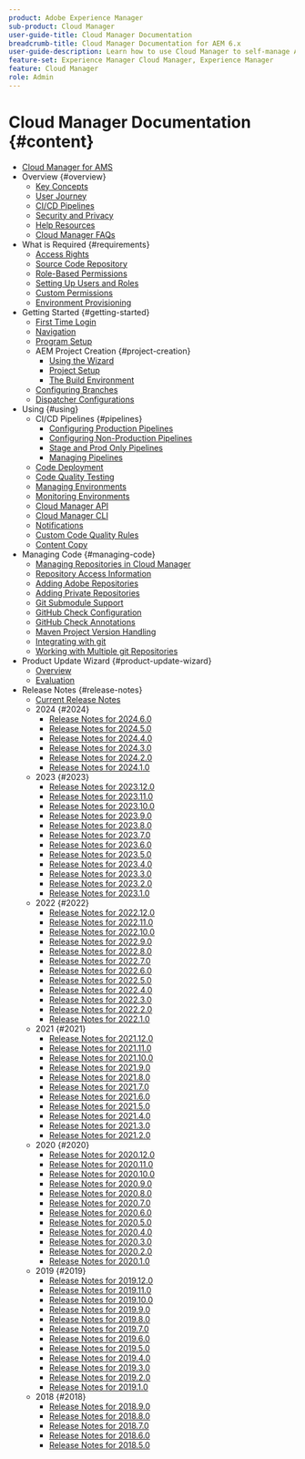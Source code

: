 ```yaml
---
product: Adobe Experience Manager
sub-product: Cloud Manager
user-guide-title: Cloud Manager Documentation
breadcrumb-title: Cloud Manager Documentation for AEM 6.x
user-guide-description: Learn how to use Cloud Manager to self-manage Adobe Experience Manager for AMS in the cloud.
feature-set: Experience Manager Cloud Manager, Experience Manager
feature: Cloud Manager
role: Admin
---
```


# Cloud Manager Documentation {#content}

+ [Cloud Manager for AMS](/help/introduction.md)
+ Overview {#overview}
  + [Key Concepts](/help/overview/key-concepts.md)
  + [User Journey](/help/overview/user-journey.md)
  + [CI/CD Pipelines](/help/overview/ci-cd-pipelines.md)
  + [Security and Privacy](/help/overview/security-and-privacy.md)
  + [Help Resources](/help/overview/help-resources.md)
  + [Cloud Manager FAQs](/help/overview/faqs.md)
+ What is Required {#requirements}
  + [Access Rights](/help/requirements/access-rights.md)
  + [Source Code Repository](/help/requirements/source-code-repository.md)
  + [Role-Based Permissions](/help/requirements/role-based-permissions.md)
  + [Setting Up Users and Roles](/help/requirements/users-and-roles.md)
  + [Custom Permissions](/help/using/custom-permissions.md)
  + [Environment Provisioning](/help/requirements/environment-provisioning.md)
+ Getting Started {#getting-started}
  + [First Time Login](/help/getting-started/first-time-login.md)
  + [Navigation](/help/getting-started/navigation.md)
  + [Program Setup](/help/getting-started/program-setup.md)
  + AEM Project Creation {#project-creation}
    + [Using the Wizard](/help/getting-started/using-the-wizard.md)
    + [Project Setup](/help/getting-started/project-setup.md)
    + [The Build Environment](/help/getting-started/build-environment.md)
  + [Configuring Branches](/help/getting-started/configuring-branches.md)
  + [Dispatcher Configurations](/help/getting-started/dispatcher-configurations.md)
+ Using {#using}
  + CI/CD Pipelines {#pipelines}
    + [Configuring Production Pipelines](/help/using/production-pipelines.md)
    + [Configuring Non-Production Pipelines](/help/using/non-production-pipelines.md)
    + [Stage and Prod Only Pipelines](/help/using/stage-prod-only.md)
    + [Managing Pipelines](/help/using/managing-pipelines.md)
  + [Code Deployment](/help/using/code-deployment.md)
  + [Code Quality Testing](/help/using/code-quality-testing.md)
  + [Managing Environments](/help/using/managing-environments.md)
  + [Monitoring Environments](/help/using/monitoring-environments.md)
  + [Cloud Manager API](https://developer.adobe.com/experience-cloud/cloud-manager/reference/api/)
  + [Cloud Manager CLI](https://github.com/adobe/aio-cli-plugin-cloudmanager/blob/main/README.md)
  + [Notifications](/help/using/notifications.md)
  + [Custom Code Quality Rules](/help/using/custom-code-quality-rules.md)
  + [Content Copy](/help/using/content-copy.md)
+ Managing Code {#managing-code}
  + [Managing Repositories in Cloud Manager](/help/managing-code/managing-repositories.md)
  + [Repository Access Information](/help/managing-code/accessing-repositories.md)
  + [Adding Adobe Repositories](/help/managing-code/adobe-repositories.md)
  + [Adding Private Repositories](/help/managing-code/private-repositories.md)
  + [Git Submodule Support](/help/managing-code/git-submodules.md)
  + [GitHub Check Configuration](/help/managing-code/github-check-config.md)
  + [GitHub Check Annotations](/help/managing-code/github-annotations.md)
  + [Maven Project Version Handling](/help/managing-code/maven-project-version.md)
  + [Integrating with git](/help/managing-code/git-integration.md)
  + [Working with Multiple git Repositories](/help/managing-code/multiple-git-repos.md)
+ Product Update Wizard {#product-update-wizard}
  + [Overview](/help/product-update-wizard/overview.md)
  + [Evaluation](/help/product-update-wizard/evaluation.md)
+ Release Notes {#release-notes}
  + [Current Release Notes](/help/release-notes/current.md)
  + 2024 {#2024}
    + [Release Notes for 2024.6.0](/help/release-notes/2024/2024-6-0.md)
    + [Release Notes for 2024.5.0](/help/release-notes/2024/2024-5-0.md)
    + [Release Notes for 2024.4.0](/help/release-notes/2024/2024-4-0.md)
    + [Release Notes for 2024.3.0](/help/release-notes/2024/2024-3-0.md)
    + [Release Notes for 2024.2.0](/help/release-notes/2024/2024-2-0.md)
    + [Release Notes for 2024.1.0](/help/release-notes/2024/2024-1-0.md)
  + 2023 {#2023}
    + [Release Notes for 2023.12.0](/help/release-notes/2023/2023-12-0.md)
    + [Release Notes for 2023.11.0](/help/release-notes/2023/2023-11-0.md)
    + [Release Notes for 2023.10.0](/help/release-notes/2023/2023-10-0.md)
    + [Release Notes for 2023.9.0](/help/release-notes/2023/2023-9-0.md)
    + [Release Notes for 2023.8.0](/help/release-notes/2023/2023-8-0.md)
    + [Release Notes for 2023.7.0](/help/release-notes/2023/2023-7-0.md)
    + [Release Notes for 2023.6.0](/help/release-notes/2023/2023-6-0.md)
    + [Release Notes for 2023.5.0](/help/release-notes/2023/2023-5-0.md)
    + [Release Notes for 2023.4.0](/help/release-notes/2023/2023-4-0.md)
    + [Release Notes for 2023.3.0](/help/release-notes/2023/2023-3-0.md)
    + [Release Notes for 2023.2.0](/help/release-notes/2023/2023-2-0.md)
    + [Release Notes for 2023.1.0](/help/release-notes/2023/2023-1-0.md)
  + 2022 {#2022}
    + [Release Notes for 2022.12.0](/help/release-notes/2022/2022-12-0.md)
    + [Release Notes for 2022.11.0](/help/release-notes/2022/2022-11-0.md)
    + [Release Notes for 2022.10.0](/help/release-notes/2022/2022-10-0.md)
    + [Release Notes for 2022.9.0](/help/release-notes/2022/2022-9-0.md)
    + [Release Notes for 2022.8.0](/help/release-notes/2022/2022-8-0.md)
    + [Release Notes for 2022.7.0](/help/release-notes/2022/2022-7-0.md)
    + [Release Notes for 2022.6.0](/help/release-notes/2022/2022-6-0.md)
    + [Release Notes for 2022.5.0](/help/release-notes/2022/2022-5-0.md)
    + [Release Notes for 2022.4.0](/help/release-notes/2022/2022-4-0.md)
    + [Release Notes for 2022.3.0](/help/release-notes/2022/2022-3-0.md)
    + [Release Notes for 2022.2.0](/help/release-notes/2022/2022-2-0.md)
    + [Release Notes for 2022.1.0](/help/release-notes/2022/2022-1-0.md)
  + 2021 {#2021}
    + [Release Notes for 2021.12.0](/help/release-notes/2021/2021-12-0.md)
    + [Release Notes for 2021.11.0](/help/release-notes/2021/2021-11-0.md)
    + [Release Notes for 2021.10.0](/help/release-notes/2021/2021-10-0.md)
    + [Release Notes for 2021.9.0](/help/release-notes/2021/2021-9-0.md)
    + [Release Notes for 2021.8.0](/help/release-notes/2021/2021-8-0.md)
    + [Release Notes for 2021.7.0](/help/release-notes/2021/2021-7-0.md)
    + [Release Notes for 2021.6.0](/help/release-notes/2021/2021-6-0.md)
    + [Release Notes for 2021.5.0](/help/release-notes/2021/2021-5-0.md)
    + [Release Notes for 2021.4.0](/help/release-notes/2021/2021-4-0.md)
    + [Release Notes for 2021.3.0](/help/release-notes/2021/2021-3-0.md)
    + [Release Notes for 2021.2.0](/help/release-notes/2021/2021-2-0.md)
  + 2020 {#2020}
    + [Release Notes for 2020.12.0](/help/release-notes/2020/2020-12-0.md)
    + [Release Notes for 2020.11.0](/help/release-notes/2020/2020-11-0.md)
    + [Release Notes for 2020.10.0](/help/release-notes/2020/2020-10-0.md)
    + [Release Notes for 2020.9.0](/help/release-notes/2020/2020-9-0.md)
    + [Release Notes for 2020.8.0](/help/release-notes/2020/2020-8-0.md)
    + [Release Notes for 2020.7.0](/help/release-notes/2020/2020-7-0.md)
    + [Release Notes for 2020.6.0](/help/release-notes/2020/2020-6-0.md)
    + [Release Notes for 2020.5.0](/help/release-notes/2020/2020-5-0.md)
    + [Release Notes for 2020.4.0](/help/release-notes/2020/2020-4-0.md)
    + [Release Notes for 2020.3.0](/help/release-notes/2020/2020-3-0.md)
    + [Release Notes for 2020.2.0](/help/release-notes/2020/2020-2-0.md)
    + [Release Notes for 2020.1.0](/help/release-notes/2020/2020-1-0.md)
  + 2019 {#2019}
    + [Release Notes for 2019.12.0](/help/release-notes/2019/2019-12-0.md)
    + [Release Notes for 2019.11.0](/help/release-notes/2019/2019-11-0.md)
    + [Release Notes for 2019.10.0](/help/release-notes/2019/2019-10-0.md)
    + [Release Notes for 2019.9.0](/help/release-notes/2019/2019-9-0.md)
    + [Release Notes for 2019.8.0](/help/release-notes/2019/2019-8-0.md)
    + [Release Notes for 2019.7.0](/help/release-notes/2019/2019-7-0.md)
    + [Release Notes for 2019.6.0](/help/release-notes/2019/2019-6-0.md)
    + [Release Notes for 2019.5.0](/help/release-notes/2019/2019-5-0.md)
    + [Release Notes for 2019.4.0](/help/release-notes/2019/2019-4-0.md)
    + [Release Notes for 2019.3.0](/help/release-notes/2019/2019-3-0.md)
    + [Release Notes for 2019.2.0](/help/release-notes/2019/2019-2-0.md)
    + [Release Notes for 2019.1.0](/help/release-notes/2019/2019-1-0.md)
  + 2018 {#2018}
    + [Release Notes for 2018.9.0](/help/release-notes/2018/2018-9-0.md)
    + [Release Notes for 2018.8.0](/help/release-notes/2018/2018-8-0.md)
    + [Release Notes for 2018.7.0](/help/release-notes/2018/2018-7-0.md)
    + [Release Notes for 2018.6.0](/help/release-notes/2018/2018-6-0.md)
    + [Release Notes for 2018.5.0](/help/release-notes/2018/2018-5-0.md)
